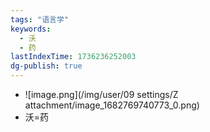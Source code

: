 ```yaml
---
tags: "语言学"
keywords:
  - 沃
  - 药
lastIndexTime: 1736236252003
dg-publish: true
---
```

 - ![image.png](/img/user/09 settings/Z attachment/image_1682769740773_0.png)
- 沃=药
